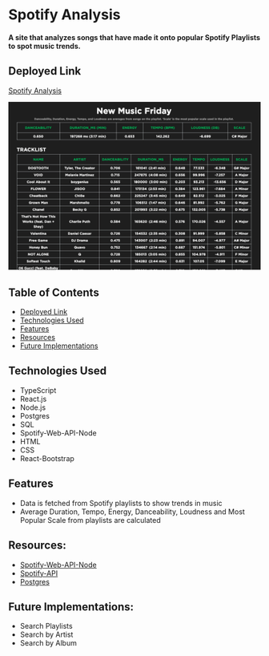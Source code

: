 # Spotify Analysis

#### A site that analyzes songs that have made it onto popular Spotify Playlists to spot music trends.


## <a name="deployment"></a> Deployed Link
[Spotify Analysis](https://spotify-analysis-af539.web.app/)

<img src="./frontend/src/assets/nmf-stats.png" alt="nmf-stats"/>

## Table of Contents
- [Deployed Link](#deployment)
- [Technologies Used](#technologiesused)
- [Features](#features)
- [Resources](#resources)
- [Future Implementations](#futureimplementations)

## <a name="technologiesused"></a> Technologies Used
- TypeScript
- React.js
- Node.js
- Postgres
- SQL
- Spotify-Web-API-Node
- HTML
- CSS
- React-Bootstrap

## <a name="features"></a> Features
- Data is fetched from Spotify playlists to show trends in music
- Average Duration, Tempo, Energy, Danceability, Loudness and Most Popular Scale from playlists are calculated

## <a name="resources"></a> Resources:
- [Spotify-Web-API-Node](https://github.com/thelinmichael/spotify-web-api-node#usage)
- [Spotify-API](https://developer.spotify.com/documentation/web-api)
- [Postgres](https://www.postgresql.org/docs/11/datatype.html)

## <a name="futureimplementations"></a> Future Implementations:
- Search Playlists
- Search by Artist
- Search by Album

